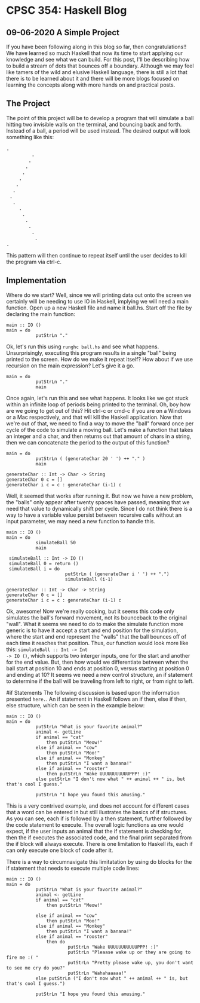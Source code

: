 # CPSC 354: Haskell Blog 

## 09-06-2020 A Simple Project 
If you have been following along in this blog so far, then congratulations!! We have learned so much Haskell that now its time to start applying our knowledge and see what we can build. For this post, I'll be describing how to build a stream of dots that bounces off a boundary. Although we may feel like tamers of the wild and elusive Haskell language, there is still a lot that there is to be learned about it and there will be more blogs focused on learning the concepts along with more hands on and practical posts. 

## The Project
The point of this project will be to develop a program that will simulate a ball hitting two invisible walls on the terminal, and bouncing back and forth. Instead of a ball, a period will be used instead. The desired output will look something like this: 
<pre></code>.
        .
       .
      .
     .
    .
   .
  .
 .
  .
    .
     .
      .
       .
        .
         .
.</code></pre>
This pattern will then continue to repeat itself until the user decides to kill the program via ctrl-c. 

## Implementation
Where do we start? Well, since we will printing data out onto the screen we certainly will be needing to use IO in Haskell, implying we will need a main function. Open up a new Haskell file and name it ball.hs. Start off the file by declaring the main function: 
<pre><code>main :: IO ()
main = do 
           putStrLn "."</code></pre>
Ok, let's run this using <code>runghc ball.hs</code> and see what happens. Unsurprisingly, executing this program results in a single "ball" being printed to the screen. How do we make it repeat itself? How about if we use recursion on the main expression? Let's give it a go. 
<pre><code>main = do 
           putStrLn "."
           main</code></pre></code></pre>
Once again, let's run this and see what happens. It looks like we got stuck within an infinite loop of periods being printed to the terminal. Oh, boy how are we going to get out of this? Hit ctrl-c or cmd-c if you are on a Windows or a Mac respectively, and that will kill the Haskell application. Now that we're out of that, we need to find a way to move the "ball" forward once per cycle of the code to simulate a moving ball. Let's make a function that takes an integer and a char, and then returns out that amount of chars in a string, then we can concatenate the period to the output of this function?
<pre><code>main = do 
           putStrLn ( (generateChar 20 ' ') ++ "." )
           main
      
generateChar :: Int -> Char -> String
generateChar 0 c = []
generateChar i c = c : generateChar (i-1) c</code></pre></code></pre>
Well, it seemed that works after running it. But now we have a new problem, the "balls" only appear after twenty spaces have passed, meaning that we need that value to dynamically shift per cycle. Since I do not think there is a way to have a variable value persist between recursive calls without an input parameter, we may need a new function to handle this. 
<pre><code>main :: IO ()
main = do 
           simulateBall 50
           main 
 
 simulateBall :: Int -> IO ()
 simulateBall 0 = return ()
 simulateBall i = do 
                      putStrLn ( (generateChar i ' ') ++ ".")
                      simulateBall (i-1)
 
generateChar :: Int -> Char -> String
generateChar 0 c = []
generateChar i c = c : generateChar (i-1) c</code></pre></code></pre>
Ok, awesome! Now we're really cooking, but it seems this code only simulates the ball's forward movement, not its bounceback to the original "wall". What it seems we need to do to make the simulate function more generic is to have it accept a start and end position for the simulation, where the start and end represent the "walls" that the ball bounces off of each time it reaches that position. Thus, our function would look more like this: <code>simulateBall :: Int -> Int -> IO ()</code>, which supports two interger inputs, one for the start and another for the end value. But, then how would we differentiate between when the ball start at position 10 and ends at position 0, versus starting at position 0 and ending at 10? It seems we need a new control structure, an if statement to determine if the ball will be traveling from left to right, or from right to left. 

#if Statements
The following discussion is based upon the information presented <code href="https://en.wikibooks.org/wiki/Haskell/Control_structures">here.</code>. An if statement in Haskell follows an if then, else if then, else structure, which can be seen in the example below: 
<pre><code>main :: IO ()
main = do 
           putStrLn "What is your favorite animal?"
           animal <- getLine 
           if animal == "cat"
               then putStrLn "Meow!"
           else if animal == "cow"
               then putStrLn "Moo!"
           else if animal == "Monkey"
               then putStrLn "I want a banana!"
           else if animal == "rooster"
               then putStrLn "Wake UUUUUUUUUUUPPP! :)"
           else putStrLn "I don't now what " ++ animal ++ " is, but that's cool I guess."
            
           putStrLn "I hope you found this amusing." </code></pre>
This is a very contrived example, and does not account for different cases that a word can be entered in but still ilustrates the basics of if structures. As you can see, each if is followed by a then statement, further followed by the code statement to execute. The overall logic functions as one would expect, if the user inputs an animal that the if statement is checking for, then the if executes the associated code, and the final print separated from the if block will always execute. There is one limitation to Haskell ifs, each if can only execute one block of code after it. 

There is a way to circumnavigate this limitatation by using do blocks for the if statement that needs to execute multiple code lines: 
<pre><code>main :: IO ()
main = do
           putStrLn "What is your favorite animal?"
           animal <- getLine
           if animal == "cat"
               then putStrLn "Meow!"

           else if animal == "cow"
               then putStrLn "Moo!"
           else if animal == "Monkey"
               then putStrLn "I want a banana!"
           else if animal == "rooster"
               then do
                       putStrLn "Wake UUUUUUUUUUUPPP! :)"
                       putStrLn "Pleaase wake up or they are going to fire me :( "
                       putStrLn "Pretty please wake up, you don't want to see me cry do you?"
                       putStrLn "Wahahaaaaa!"
           else putStrLn ("I don't now what " ++ animal ++ " is, but that's cool I guess.")

           putStrLn "I hope you found this amusing."
</code></pre>
    
